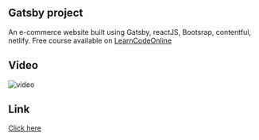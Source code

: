 ## Gatsby project

An e-commerce website built using Gatsby, reactJS, Bootsrap, contentful, netlify.
Free course available on [LearnCodeOnline](https://web.learncodeonline.in/)

## Video

![video](video.gif)

## Link

[Click here](https://gatsby-ecom.netlify.app/)
